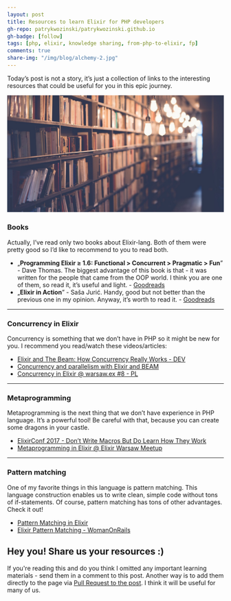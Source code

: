 ```yaml
---
layout: post
title: Resources to learn Elixir for PHP developers
gh-repo: patrykwozinski/patrykwozinski.github.io
gh-badge: [follow]
tags: [php, elixir, knowledge sharing, from-php-to-elixir, fp]
comments: true
share-img: "/img/blog/alchemy-2.jpg"
---
```


Today’s post is not a story, it’s just a collection of links to the interesting resources that could be useful for you in this epic journey.

<p align="center">
    <img src="/img/blog/alchemy-2.jpg" alt="Alchemy"/>
</p>

### Books
Actually, I’ve read only two books about Elixir-lang. Both of them were pretty good so I’d like to recommend to you to read both.
- „**Programming Elixir ≥ 1.6: Functional > Concurrent > Pragmatic > Fun**” - Dave Thomas. The biggest advantage of this book is that - it was written for the people that came from the OOP world. I think you are one of them, so read it, it’s useful and light. - [Goodreads](https://www.goodreads.com/book/show/40654424-programming-elixir-1-6)
- „**Elixir in Action**” - Saša Jurić. Handy, good but not better than the previous one in my opinion. Anyway, it’s worth to read it. - [Goodreads](https://www.goodreads.com/book/show/20524444-elixir-in-action)

<hr>

### Concurrency in Elixir
Concurrency is something that we don’t have in PHP so it might be new for you. I recommend you read/watch these videos/articles:
- [Elixir and The Beam: How Concurrency Really Works - DEV](https://dev.to/sophiedebenedetto/elixir-and-the-beam-how-concurrency-really-works-354n)
- [Concurrency and parallelism with Elixir and BEAM](https://medium.com/@patrykbak/concurrency-and-parallelism-with-elixir-and-beam-c683b2215c38)
- [Concurrency in Elixir @ warsaw.ex #8 - PL](https://www.youtube.com/watch?v=nQC0cl9Jago)

<hr>

### Metaprogramming
Metaprogramming is the next thing that we don’t have experience in PHP language. It’s a powerful tool! Be careful with that, because you can create some dragons in your castle.
- [ElixirConf 2017 - Don’t Write Macros   But Do Learn How They Work](https://www.youtube.com/watch?v=Bo48sQDb-hk)
- [Metaprogramming in Elixir @ Elixir Warsaw Meetup](https://www.youtube.com/watch?v=2-mxFhVEoWA)

<hr>

### Pattern matching
One of my favorite things in this language is pattern matching. This language construction enables us to write clean, simple code without tons of if-statements. Of course, pattern matching has tons of other advantages. Check it out!
- [Pattern Matching in Elixir](https://dev.to/flatironschool/pattern-matching-in-elixir-33m1)
- [Elixir Pattern Matching - WomanOnRails](https://womanonrails.com/elixir-pattern-matching)

## Hey you! Share us your resources :)
If you're reading this and do you think I omitted any important learning materials - send them in a comment to this post. Another way is to add them directly to the page via [Pull Request to the post](https://github.com/patrykwozinski/patrykwozinski.github.io/blob/master/_posts/2020-09-17-resources-to-learn-elixir-for-php-devs.md). I think it will be useful for many of us.
